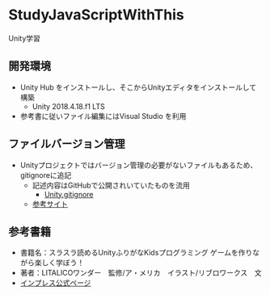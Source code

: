 # StudyJavaScriptWithThis

Unity学習

## 開発環境

* Unity Hub をインストールし、そこからUnityエディタをインストールして構築
  * Unity 2018.4.18.f1 LTS
* 参考書に従いファイル編集にはVisual Studio を利用

## ファイルバージョン管理

* Unityプロジェクトではバージョン管理の必要がないファイルもあるため、gitignoreに追記
  * 記述内容はGitHubで公開されいていたものを流用
    * [Unity.gitignore](https://github.com/github/gitignore/blob/master/Unity.gitignore)
  * [参考サイト](https://link)

## 参考書籍

* 書籍名：スラスラ読めるUnityふりがなKidsプログラミング ゲームを作りながら楽しく学ぼう！
* 著者：LITALICOワンダー　監修/ア・メリカ　イラスト/リブロワークス　文
* [インプレス公式ページ](https://book.impress.co.jp/books/1118101173)
